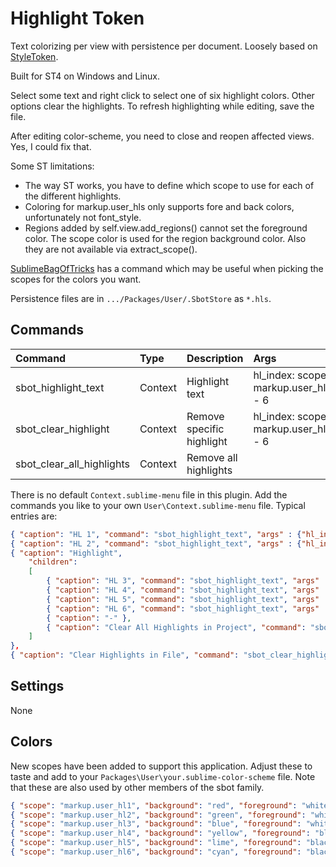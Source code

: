 # Highlight Token

Text colorizing per view with persistence per document.
Loosely based on [StyleToken](https://packagecontrol.io/packages/StyleToken).

Built for ST4 on Windows and Linux.

Select some text and right click to select one of six highlight colors. Other options clear the highlights.
To refresh highlighting while editing, save the file.

After editing color-scheme, you need to close and reopen affected views. Yes, I could fix that.

Some ST limitations:
- The way ST works, you have to define which scope to use for each of the different highlights.
- Coloring for markup.user_hls only supports fore and back colors, unfortunately not font_style.
- Regions added by self.view.add_regions() cannot set the foreground color. The scope color is used
  for the region background color. Also they are not available via extract_scope().

[SublimeBagOfTricks](https://github.com/cepthomas/SublimeBagOfTricks) has a command which may be useful
when picking the scopes for the colors you want.

Persistence files are in `.../Packages/User/.SbotStore` as `*.hls`.


## Commands
| Command                    | Type     | Description                   | Args                                  |
| :--------                  | :------- | :-------                      | :--------                             |
| sbot_highlight_text        | Context  | Highlight text                | hl_index: scope markup.user_hl1 - 6   |
| sbot_clear_highlight       | Context  | Remove specific highlight     | hl_index: scope markup.user_hl1 - 6   |
| sbot_clear_all_highlights  | Context  | Remove all highlights         |                                       |


There is no default `Context.sublime-menu` file in this plugin.
Add the commands you like to your own `User\Context.sublime-menu` file. Typical entries are:
``` json
{ "caption": "HL 1", "command": "sbot_highlight_text", "args" : {"hl_index" : "0"} },
{ "caption": "HL 2", "command": "sbot_highlight_text", "args" : {"hl_index" : "1"} },
{ "caption": "Highlight",
    "children":
    [
        { "caption": "HL 3", "command": "sbot_highlight_text", "args" : {"hl_index" : "2"} },
        { "caption": "HL 4", "command": "sbot_highlight_text", "args" : {"hl_index" : "3"} },
        { "caption": "HL 5", "command": "sbot_highlight_text", "args" : {"hl_index" : "4"} },
        { "caption": "HL 6", "command": "sbot_highlight_text", "args" : {"hl_index" : "5"} },
        { "caption": "-" },
        { "caption": "Clear All Highlights in Project", "command": "sbot_clear_all_highlights" },
    ]
},
{ "caption": "Clear Highlights in File", "command": "sbot_clear_highlights" },
```

## Settings
None

## Colors
New scopes have been added to support this application. Adjust these to taste and add
to your `Packages\User\your.sublime-color-scheme` file. Note that these are also used by other
members of the sbot family.

```json
{ "scope": "markup.user_hl1", "background": "red", "foreground": "white" },
{ "scope": "markup.user_hl2", "background": "green", "foreground": "white" },
{ "scope": "markup.user_hl3", "background": "blue", "foreground": "white" },
{ "scope": "markup.user_hl4", "background": "yellow", "foreground": "black" },
{ "scope": "markup.user_hl5", "background": "lime", "foreground": "black" },
{ "scope": "markup.user_hl6", "background": "cyan", "foreground": "black" },
```

